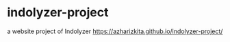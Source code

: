 # indolyzer-project
a website project of Indolyzer
https://azharizkita.github.io/indolyzer-project/

